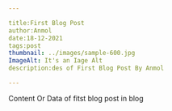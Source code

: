 ```yaml
---

title:First Blog Post
author:Anmol
date:18-12-2021
tags:post
thumbnail: ../images/sample-600.jpg
ImageAlt: It's an Iage Alt
description:des of First Blog Post By Anmol

---
```



Content Or Data of fitst blog post in blog 